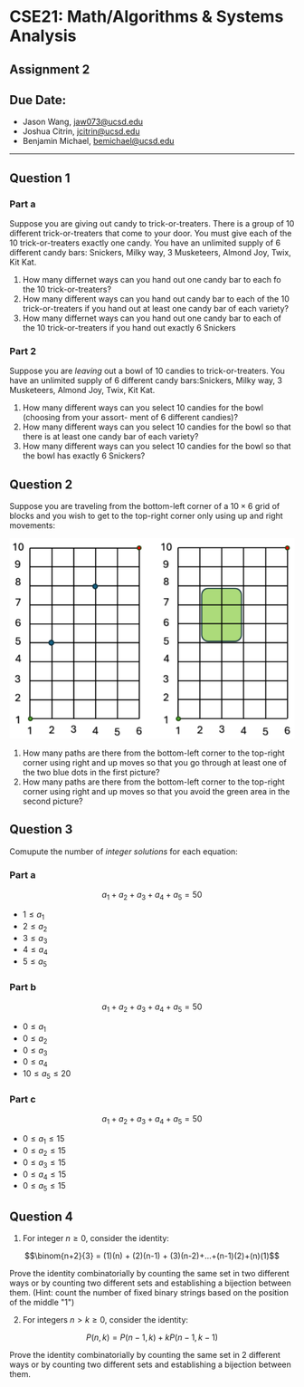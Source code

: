 # CSE21: Math/Algorithms & Systems Analysis
## Assignment 2
## Due Date: 
- Jason Wang, jaw073@ucsd.edu
- Joshua Citrin, jcitrin@ucsd.edu
- Benjamin Michael, bemichael@ucsd.edu

---
## Question 1
### Part a
Suppose you are giving out candy to trick-or-treaters. There is a group of 10 different trick-or-treaters that come to your door. You must give
each of the 10 trick-or-treaters exactly one candy. You have an unlimited supply of 6 different candy bars: Snickers, Milky way, 3 Musketeers,
Almond Joy, Twix, Kit Kat.
1. How many differnet ways can you hand out one candy bar to each fo the 10 trick-or-treaters?
2. How many different ways can you hand out candy bar to each of the 10 trick-or-treaters if you hand out at least one candy bar of each variety?
3. How many differnet ways can you hand out one candy bar to each of the 10 trick-or-treaters if you hand out exactly 6 Snickers

### Part 2
Suppose you are *leaving* out a bowl of 10 candies to trick-or-treaters. You have an unlimited supply of 6 different candy bars:Snickers, Milky way, 3 Musketeers, Almond Joy, Twix, Kit Kat.
1. How many different ways can you select 10 candies for the bowl (choosing from your assort-
ment of 6 different candies)?
2. How many different ways can you select 10 candies for the bowl so that there is at least one
candy bar of each variety?
3. How many different ways can you select 10 candies for the bowl so that the bowl has exactly
6 Snickers?

## Question 2
Suppose you are traveling from the bottom-left corner of a $10 \times 6$ grid of blocks and you wish to get
to the top-right corner only using up and right movements:

![Example Diagram](HW2_Q2_image.png)

1. How many paths are there from the bottom-left corner to the top-right corner using right and up
moves so that you go through at least one of the two blue dots in the first picture?
2. How many paths are there from the bottom-left corner to the top-right corner using right and up
moves so that you avoid the green area in the second picture?

## Question 3
Comupute the number of *integer solutions* for each equation:
### Part a
$$a_1 + a_2 + a_3 + a_4 + a_5 = 50$$

- $1 \leq a_1$
- $2 \leq a_2$
- $3 \leq a_3$
- $4 \leq a_4$
- $5 \leq a_5$

### Part b
$$a_1 + a_2 + a_3 + a_4 + a_5 = 50$$

- $0 \leq a_1$
- $0 \leq a_2$
- $0 \leq a_3$
- $0 \leq a_4$
- $10 \leq a_5 \leq 20$

### Part c
$$a_1 + a_2 + a_3 + a_4 + a_5 = 50$$

- $0 \leq a_1 \leq 15$
- $0 \leq a_2 \leq 15$
- $0 \leq a_3 \leq 15$
- $0 \leq a_4 \leq 15$
- $0 \leq a_5 \leq 15$

## Question 4
1. For integer $n \geq 0$, consider the identity: 

$$\binom{n+2}{3} = (1)(n) + (2)(n-1) + (3)(n-2)+...+(n-1)(2)+(n)(1)$$

Prove the identity combinatorially by counting the same set in two different ways or by counting two different sets and establishing a bijection between them.
(Hint: count the number of fixed binary strings based on the position of the middle "1")

2. For integers $n > k \geq 0$, consider the identity: 

$$P(n,k) = P(n-1, k) + kP(n-1, k-1)$$

Prove the identity combinatorially by counting the same set in 2 different ways or by counting two different sets and establishing a bijection between them.
